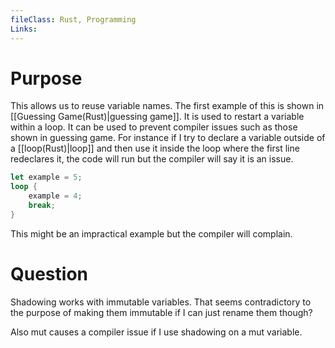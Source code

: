 ```yaml
---
fileClass: Rust, Programming
Links: 
---
```

# Purpose
This allows us to reuse variable names. The first example of this is shown in [[Guessing Game(Rust)|guessing game]].  It is used to restart a variable within a loop. It can be used to prevent compiler issues such as those shown in guessing game. For instance if I try to declare a variable outside of a [[loop(Rust)|loop]] and then use it inside the loop where the first line redeclares it, the code will run but the compiler will say it is an issue.

```Rust
let example = 5;
loop {
    example = 4;
    break;
}
```
This might be an impractical example but the compiler will complain.

# Question

Shadowing works with immutable variables. That seems contradictory to the purpose of making them immutable if I can just rename them though?

Also mut causes a compiler issue if I use shadowing on a mut variable.






